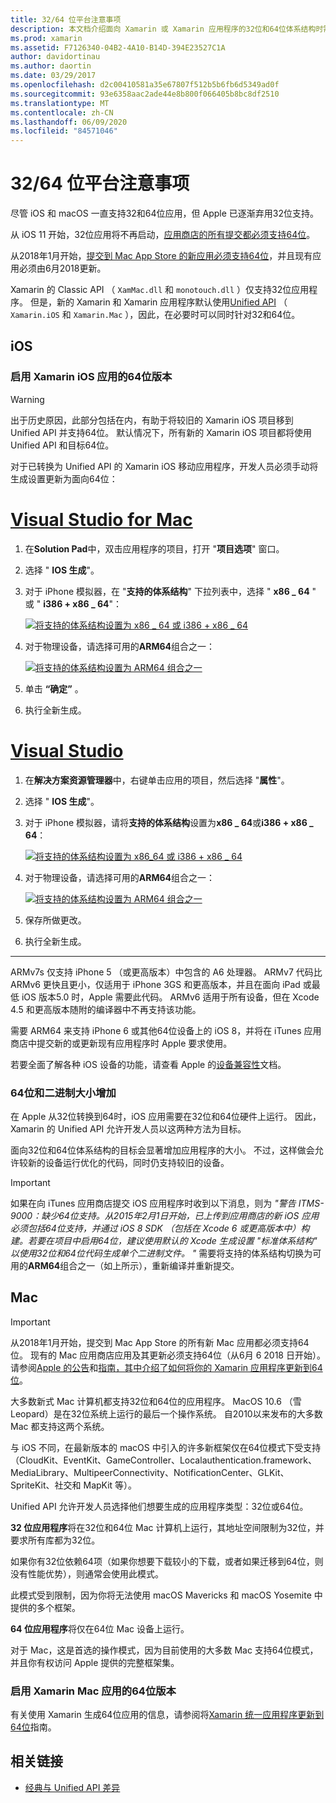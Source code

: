 ```yaml
---
title: 32/64 位平台注意事项
description: 本文档介绍面向 Xamarin 或 Xamarin 应用程序的32位和64位体系结构时需要注意的各种注意事项。
ms.prod: xamarin
ms.assetid: F7126340-04B2-4A10-B14D-394E23527C1A
author: davidortinau
ms.author: daortin
ms.date: 03/29/2017
ms.openlocfilehash: d2c00410581a35e67807f512b5b6fb6d5349ad0f
ms.sourcegitcommit: 93e6358aac2ade44e8b800f066405b8bc8df2510
ms.translationtype: MT
ms.contentlocale: zh-CN
ms.lasthandoff: 06/09/2020
ms.locfileid: "84571046"
---
```

# <a name="3264-bit-platform-considerations"></a>32/64 位平台注意事项

尽管 iOS 和 macOS 一直支持32和64位应用，但 Apple 已逐渐弃用32位支持。

从 iOS 11 开始，32位应用将不再启动，[应用商店的所有提交都必须支持64位](https://developer.apple.com/news/?id=06282017b)。

从2018年1月开始，[提交到 Mac App Store 的新应用必须支持64位](https://developer.apple.com/news/?id=06282017a)，并且现有应用必须由6月2018更新。

Xamarin 的 Classic API （ `XamMac.dll` 和 `monotouch.dll` ）仅支持32位应用程序。 但是，新的 Xamarin 和 Xamarin 应用程序默认使用[Unified API](~/cross-platform/macios/unified/index.md) （ `Xamarin.iOS` 和 `Xamarin.Mac` ），因此，在必要时可以同时针对32和64位。

## <a name="ios"></a>iOS

<a name="enable-64"></a>

### <a name="enabling-64-bit-builds-of-xamarinios-apps"></a>启用 Xamarin iOS 应用的64位版本

> [!WARNING]
> 出于历史原因，此部分包括在内，有助于将较旧的 Xamarin iOS 项目移到 Unified API 并支持64位。 默认情况下，所有新的 Xamarin iOS 项目都将使用 Unified API 和目标64位。

对于已转换为 Unified API 的 Xamarin iOS 移动应用程序，开发人员必须手动将生成设置更新为面向64位：

<!-- markdownlint-disable MD001 -->

# <a name="visual-studio-for-mac"></a>[Visual Studio for Mac](#tab/macos)

1. 在**Solution Pad**中，双击应用程序的项目，打开 "**项目选项**" 窗口。
2. 选择 " **IOS 生成**"。
3. 对于 iPhone 模拟器，在 "**支持的体系结构**" 下拉列表中，选择 " **x86 \_ 64** " 或 " **i386 + x86 \_ 64**"：

   [![将支持的体系结构设置为 x86 \_ 64 或 i386 + x86 \_ 64](Images/Image01.png "Setting Supported architectures to x86\_64 or i386 + x86\_64")](Images/Image01-large.png#lightbox) 

4. 对于物理设备，请选择可用的**ARM64**组合之一：

   [![将支持的体系结构设置为 ARM64 组合之一](Images/Image02.png "将支持的体系结构设置为 ARM64 组合之一")](Images/Image02-large.png#lightbox)

5. 单击 **“确定”** 。
6. 执行全新生成。

# <a name="visual-studio"></a>[Visual Studio](#tab/windows)

1. 在**解决方案资源管理器**中，右键单击应用的项目，然后选择 "**属性**"。
2. 选择 " **IOS 生成**"。
3. 对于 iPhone 模拟器，请将**支持的体系结构**设置为**x86 \_ 64**或**i386 + x86 \_ 64**： 

   [![将支持的体系结构设置为 x86_64 或 i386 + x86 \_ 64](Images/VS02.png "Setting Supported architectures to x86_64 or i386 + x86\_64")](Images/VS02-large.png#lightbox)

4. 对于物理设备，请选择可用的**ARM64**组合之一：
    
   [![将支持的体系结构设置为 ARM64 组合之一](Images/VS01.png "将支持的体系结构设置为 ARM64 组合之一")](Images/VS01-large.png#lightbox)

5. 保存所做更改。
6. 执行全新生成。

-----

ARMv7s 仅支持 iPhone 5 （或更高版本）中包含的 A6 处理器。 ARMv7 代码比 ARMv6 更快且更小，仅适用于 iPhone 3GS 和更高版本，并且在面向 iPad 或最低 iOS 版本5.0 时，Apple 需要此代码。 ARMv6 适用于所有设备，但在 Xcode 4.5 和更高版本随附的编译器中不再支持该功能。 

需要 ARM64 来支持 iPhone 6 或其他64位设备上的 iOS 8，并将在 iTunes 应用商店中提交新的或更新现有应用程序时 Apple 要求使用。

若要全面了解各种 iOS 设备的功能，请查看 Apple 的[设备兼容性](https://developer.apple.com/library/content/documentation/DeviceInformation/Reference/iOSDeviceCompatibility/DeviceCompatibilityMatrix/DeviceCompatibilityMatrix.html)文档。

### <a name="64-bit-and-binary-size-increases"></a>64位和二进制大小增加

在 Apple 从32位转换到64时，iOS 应用需要在32位和64位硬件上运行。 因此，Xamarin 的 Unified API 允许开发人员以这两种方法为目标。

面向32位和64位体系结构的目标会显著增加应用程序的大小。 不过，这样做会允许较新的设备运行优化的代码，同时仍支持较旧的设备。

> [!IMPORTANT]
> 如果在向 iTunes 应用商店提交 iOS 应用程序时收到以下消息，则为 _"警告 ITMS-9000：缺少64位支持。从2015年2月1日开始，已上传到应用商店的新 iOS 应用必须包括64位支持，并通过 iOS 8 SDK （包括在 Xcode 6 或更高版本中）构建。若要在项目中启用64位，建议使用默认的 Xcode 生成设置 "标准体系结构" 以使用32位和64位代码生成单个二进制文件。 "_ 需要将支持的体系结构切换为可用的**ARM64**组合之一（如上所示），重新编译并重新提交。

## <a name="mac"></a>Mac

> [!IMPORTANT]
> 从2018年1月开始，提交到 Mac App Store 的所有新 Mac 应用都必须支持64位。 现有的 Mac 应用商店应用及其更新必须支持64位（从6月 6 2018 日开始）。 请参阅[Apple 的公告](https://developer.apple.com/news/?id=06282017a)和[指南，其中介绍了如何将你的 Xamarin 应用程序更新到64位](~/cross-platform/macios/32-and-64/mac-64-bit.md)。

大多数新式 Mac 计算机都支持32位和64位的应用程序。   MacOS 10.6 （雪 Leopard）是在32位系统上运行的最后一个操作系统。   自2010以来发布的大多数 Mac 都支持这两个系统。

与 iOS 不同，在最新版本的 macOS 中引入的许多新框架仅在64位模式下受支持（CloudKit、EventKit、GameController、Localauthentication.framework、MediaLibrary、MultipeerConnectivity、NotificationCenter、GLKit、SpriteKit、社交和 MapKit 等）。

Unified API 允许开发人员选择他们想要生成的应用程序类型：32位或64位。

**32 位应用程序**将在32位和64位 Mac 计算机上运行，其地址空间限制为32位，并要求所有库都为32位。

如果你有32位依赖64项（如果你想要下载较小的下载，或者如果迁移到64位，则没有性能优势），则通常会使用此模式。

此模式受到限制，因为你将无法使用 macOS Mavericks 和 macOS Yosemite 中提供的多个框架。

**64 位应用程序**将仅在64位 Mac 设备上运行。

对于 Mac，这是首选的操作模式，因为目前使用的大多数 Mac 支持64位模式，并且你有权访问 Apple 提供的完整框架集。

### <a name="enabling-64-bit-builds-of-xamarinmac-apps"></a>启用 Xamarin Mac 应用的64位版本

有关使用 Xamarin 生成64位应用的信息，请参阅将[Xamarin 统一应用程序更新到64位](~/cross-platform/macios/32-and-64/mac-64-bit.md)指南。

## <a name="related-links"></a>相关链接

- [经典与 Unified API 差异](https://github.com/xamarin/release-notes-archive/blob/master/release-notes/ios/api_changes/classic-vs-unified-8.6.0/index.md)

